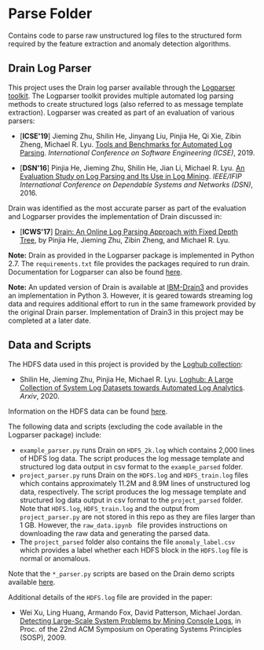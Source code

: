 # Parse Folder

Contains code to parse raw unstructured log files to the structured form required by the feature extraction and anomaly detection algorithms.

## Drain Log Parser

This project uses the Drain log parser available through the [Logparser toolkit](https://github.com/logpai/logparser). The Logparser toolkit provides multiple automated log parsing methods to create structured logs (also referred to as message template extraction). Logparser was created as part of an evaluation of various parsers:
- [**ICSE'19**] Jieming Zhu, Shilin He, Jinyang Liu, Pinjia He, Qi Xie, Zibin Zheng, Michael R. Lyu. [Tools and Benchmarks for Automated Log Parsing](https://arxiv.org/pdf/1811.03509.pdf). *International Conference on Software Engineering (ICSE)*, 2019.
+ [**DSN'16**] Pinjia He, Jieming Zhu, Shilin He, Jian Li, Michael R. Lyu. [An Evaluation Study on Log Parsing and Its Use in Log Mining](https://jiemingzhu.github.io/pub/pjhe_dsn2016.pdf). *IEEE/IFIP International Conference on Dependable Systems and Networks (DSN)*, 2016.


Drain was identified as the most accurate parser as part of the evaluation and Logparser provides the implementation of Drain discussed in:
- [**ICWS'17**] [Drain: An Online Log Parsing Approach with Fixed Depth Tree](https://jiemingzhu.github.io/pub/pjhe_icws2017.pdf), by Pinjia He, Jieming Zhu, Zibin Zheng, and Michael R. Lyu.

**Note:** Drain as provided in the Logparser package is implemented in Python 2.7. The `requirements.txt` file provides the packages required to run drain. Documentation for Logparser can also be found [here](https://logparser.readthedocs.io/en/latest/README.html).

**Note:** An updated version of Drain is available at [IBM-Drain3](https://github.com/IBM/Drain3) and provides an implementation in Python 3. However, it is geared towards streaming log data and requires additional effort to run in the same framework provided by the original Drain parser. Implementation of Drain3 in this project may be completed at a later date. 

## Data and Scripts

The HDFS data used in this project is provided by the [Loghub collection](https://github.com/logpai/loghub):
- Shilin He, Jieming Zhu, Pinjia He, Michael R. Lyu. [Loghub: A Large Collection of System Log Datasets towards Automated Log Analytics](https://arxiv.org/abs/2008.06448). *Arxiv*, 2020.

Information on the HDFS data can be found [here](https://github.com/logpai/loghub/tree/master/HDFS).

The following data and scripts (excluding the code available in the Logparser package) include:

- `example_parser.py` runs Drain on `HDFS_2k.log` which contains 2,000 lines of HDFS log data. The script produces the log message template and structured log data output in csv format to the `example_parsed` folder. 
- `project_parser.py` runs Drain on the `HDFS.log` and `HDFS_train.log` files which contains approximately 11.2M and 8.9M lines of unstructured log data, respectively. The script produces the log message template and structured log data output in csv format to the `project_parsed` folder. Note that `HDFS.log`, `HDFS_train.log` and the output from `project_parser.py` are not stored in this repo as they are files larger than 1 GB. However, the `raw_data.ipynb ` file provides instructions on downloading the raw data and generating the parsed data.
- The `project_parsed` folder also contains the file `anomaly_label.csv` which provides a label whether each HDFS block in the `HDFS.log` file is normal or anomalous.

Note that the `*_parser.py` scripts are based on the Drain demo scripts available [here](https://github.com/logpai/logparser/tree/master/demo).

Additional details of the `HDFS.log` file are provided in the paper:
- Wei Xu, Ling Huang, Armando Fox, David Patterson, Michael Jordan. [Detecting Large-Scale System Problems by Mining Console Logs](https://people.eecs.berkeley.edu/~jordan/papers/xu-etal-sosp09.pdf), in Proc. of the 22nd ACM Symposium on Operating Systems Principles (SOSP), 2009. 


